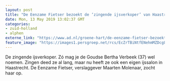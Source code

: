 ```yaml
---
layout: post
title: "De Eenzame Fietser bezoekt de ‘zingende ijsverkoper’ van Haastrecht"
date: Mon, 13 May 2019 13:02:37 GMT
categories: 
- zuid-holland 
- alphen 
externe_link: "https://www.ad.nl/groene-hart/de-eenzame-fietser-bezoekt-de-zingende-ijsverkoper-van-haastrecht~a46fb991/"
feature_image: "https://images1.persgroep.net/rcs/EcZrTBiNtfENehmMZDcgLdLxiAY/diocontent/148231819/_fitwidth/400/?appId=21791a8992982cd8da851550a453bd7f&quality=0.7"
---
```


De zingende ijsverkoper. Zó mag je de Goudse Bertha Verbeek (37) wel noemen. Zingen deed ze al lang, maar nu heeft ze ook een eigen ijssalon in Haastrecht. De Eenzame Fietser, verslaggever Maarten Molenaar, zocht haar op.

